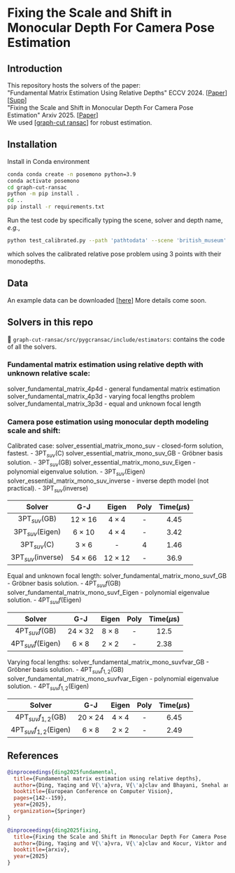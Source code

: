 # Fixing the Scale and Shift in Monocular Depth For Camera Pose Estimation

## Introduction
This repository hosts the solvers of the paper: <br />
"Fundamental Matrix Estimation Using Relative Depths" ECCV 2024. [[Paper](https://www.ecva.net/papers/eccv_2024/papers_ECCV/papers/08966.pdf)][[Supp](https://www.ecva.net/papers/eccv_2024/papers_ECCV/papers/08966-supp.pdf)] <br />
"Fixing the Scale and Shift in Monocular Depth For Camera Pose Estimation" Arxiv 2025. [[Paper](https://www.ecva.net/papers/eccv_2024/papers_ECCV/papers/08966.pdf)] <br />
We used [[graph-cut ransac](https://github.com/danini/graph-cut-ransac)] for robust estimation. <br />

## Installation
Install in Conda environment 
```bash
conda conda create -n posemono python=3.9
conda activate posemono
cd graph-cut-ransac
python -m pip install .
cd ..
pip install -r requirements.txt
```
Run the test code by specifically typing the scene, solver and depth name, _e.g._,
```bash
python test_calibrated.py --path 'pathtodata' --scene 'british_museum' --solver 'mono' --depth 'unidepth'
```
which solves the calibrated relative pose problem using 3 points with their monodepths.

## Data
An example data can be downloaded [[here](https://drive.google.com/file/d/13ZRI8D5gxLi37xbjH0lNJ3tk6QWr0MuA/view?usp=drive_link)]
More details come soon.

## Solvers in this repo
:file_folder: ``graph-cut-ransac/src/pygcransac/include/estimators``: contains the code of all the solvers. 
### Fundamental matrix estimation using relative depth with unknown relative scale:

solver_fundamental_matrix_4p4d - general fundamental matrix estimation
solver_fundamental_matrix_4p3d - varying focal lengths problem
solver_fundamental_matrix_3p3d - equal and unknown focal length


### Camera pose estimation using monocular depth modeling scale and shift:

Calibrated case:
solver_essential_matrix_mono_suv - closed-form solution, fastest. - 3PT$_{suv}$(C)
solver_essential_matrix_mono_suv_GB  - Gröbner basis solution. - 3PT$_{suv}$(GB)
solver_essential_matrix_mono_suv_Eigen - polynomial eigenvalue solution. - 3PT$_{suv}$(Eigen)
solver_essential_matrix_mono_suv_inverse - inverse depth model (not practical). - 3PT$_{suv}$(inverse) 

| Solver           | G-J | Eigen | Poly | Time($\mu$s) |
| :---------------: | :------: | :----: | :-------: | :-------: | 
| 3PT$_{suv}$(GB)       | $12\times 16$ |  $4\times 4$ | - | 4.45 | 
| 3PT$_{suv}$(Eigen)      | $6\times 10$ |  $4\times 4$ | - | 3.42 | 
| 3PT$_{suv}$(C)       | $3\times 6$ |  - | 4 | 1.46 | 
| 3PT$_{suv}$(inverse)        |  $54\times 66$ |  $12\times 12$ | - | 36.9 | 

Equal and unknown focal length:
solver_fundamental_matrix_mono_suvf_GB  - Gröbner basis solution. - 4PT$_{suv}f$(GB)
solver_fundamental_matrix_mono_suvf_Eigen - polynomial eigenvalue solution. - 4PT$_{suv}f$(Eigen)

| Solver           | G-J | Eigen | Poly | Time($\mu$s) |
| :---------------: | :------: | :----: | :-------: | :-------: | 
| 4PT$_{suv}f$(GB)       | $24\times 32$ |  $8\times 8$ | - | 12.5 | 
| 4PT$_{suv}f$(Eigen)      | $6\times 8$ |  $2\times 2$ | - | 2.38 | 

Varying focal lengths:
solver_fundamental_matrix_mono_suvfvar_GB  - Gröbner basis solution. - 4PT$_{suv}f_{1,2}$(GB)
solver_fundamental_matrix_mono_suvfvar_Eigen - polynomial eigenvalue solution. - 4PT$_{suv}f_{1,2}$(Eigen)

| Solver           | G-J | Eigen | Poly | Time($\mu$s) |
| :---------------: | :------: | :----: | :-------: | :-------: | 
| 4PT$_{suv}f_{1,2}$(GB)       | $20\times 24$ |  $4\times 4$ | - | 6.45 | 
| 4PT$_{suv}f_{1,2}$(Eigen)      | $6\times 8$ |  $2\times 2$ | - | 2.49 | 


## References
```BibTeX
@inproceedings{ding2025fundamental,
  title={Fundamental matrix estimation using relative depths},
  author={Ding, Yaqing and V{\'a}vra, V{\'a}clav and Bhayani, Snehal and Wu, Qianliang and Yang, Jian and Kukelova, Zuzana},
  booktitle={European Conference on Computer Vision},
  pages={142--159},
  year={2025},
  organization={Springer}
}
```
```BibTeX
@inproceedings{ding2025fixing,
  title={Fixing the Scale and Shift in Monocular Depth For Camera Pose Estimation},
  author={Ding, Yaqing and V{\'a}vra, V{\'a}clav and Kocur, Viktor and Yang, Jian and Sattler, Torsten and Kukelova, Zuzana},
  booktitle={arxiv},
  year={2025}
}
```